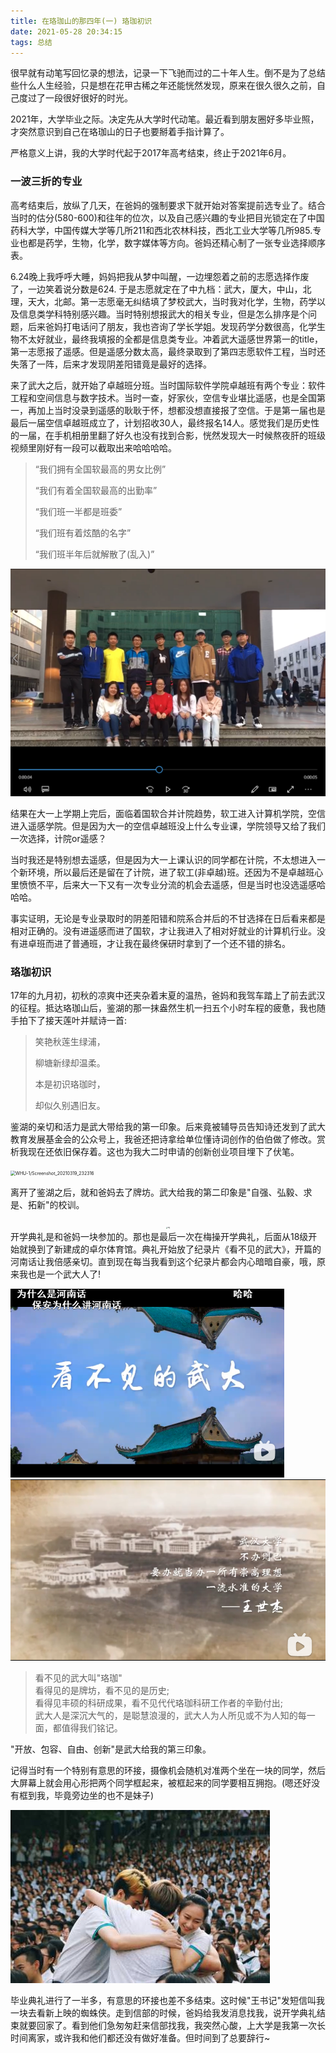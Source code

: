 ```yaml
---
title: 在珞珈山的那四年(一) 珞珈初识
date: 2021-05-28 20:34:15
tags: 总结
---
```

很早就有动笔写回忆录的想法，记录一下飞驰而过的二十年人生。倒不是为了总结些什么人生经验，只是想在花甲古稀之年还能恍然发现，原来在很久很久之前，自己度过了一段很好很好的时光。

2021年，大学毕业之际。决定先从大学时代动笔。最近看到朋友圈好多毕业照，才突然意识到自己在珞珈山的日子也要掰着手指计算了。

严格意义上讲，我的大学时代起于2017年高考结束，终止于2021年6月。
<!--more-->

### 一波三折的专业

高考结束后，放纵了几天，在爸妈的强制要求下就开始对答案提前选专业了。结合当时的估分(580-600)和往年的位次，以及自己感兴趣的专业把目光锁定在了中国药科大学，中国传媒大学等几所211和西北农林科技，西北工业大学等几所985.专业也都是药学，生物，化学，数字媒体等方向。爸妈还精心制了一张专业选择顺序表。

6.24晚上我呼呼大睡，妈妈把我从梦中叫醒，一边埋怨着之前的志愿选择作废了，一边笑着说分数是624. 于是志愿就定在了中九档：武大，厦大，中山，北理，天大，北邮。第一志愿毫无纠结填了梦校武大，当时我对化学，生物，药学以及信息类学科特别感兴趣。当时特别想报武大的相关专业，但是怎么排序是个问题，后来爸妈打电话问了朋友，我也咨询了学长学姐。发现药学分数很高，化学生物不太好就业，最终我填报的全都是信息类专业。冲着武大遥感世界第一的title，第一志愿报了遥感。但是遥感分数太高，最终录取到了第四志愿软件工程，当时还失落了一阵，后来才发现阴差阳错竟是最好的选择。

来了武大之后，就开始了卓越班分班。当时国际软件学院卓越班有两个专业：软件工程和空间信息与数字技术。当时一查，好家伙，空信专业堪比遥感，也是全国第一，再加上当时没录到遥感的耿耿于怀，想都没想直接报了空信。于是第一届也是最后一届空信卓越班成立了，计划招收30人，最终报名14人。感觉我们是历史性的一届，在手机相册里翻了好久也没有找到合影，恍然发现大一时候熬夜肝的班级视频里刚好有一段可以截取出来哈哈哈哈。

> “我们拥有全国软最高的男女比例”
>
> “我们有着全国软最高的出勤率”
>
> “我们班一半都是班委”
>
> “我们班有着炫酷的名字”
>
> “我们班半年后就解散了(乱入)”

![image-20210319225626747](WHU-1/image-20210319225626747.png)

结果在大一上学期上完后，面临着国软合并计院趋势，软工进入计算机学院，空信进入遥感学院。但是因为大一的空信卓越班没上什么专业课，学院领导又给了我们一次选择，计院or遥感？

当时我还是特别想去遥感，但是因为大一上课认识的同学都在计院，不太想进入一个新环境，所以最后还是留在了计院，进了软工(非卓越)班。还因为不是卓越班心里愤愤不平，后来大一下又有一次专业分流的机会去遥感，但是当时也没选遥感哈哈哈。

事实证明，无论是专业录取时的阴差阳错和院系合并后的不甘选择在日后看来都是相对正确的。没有进遥感而进了国软，才让我进入了相对好就业的计算机行业。没有进卓班而进了普通班，才让我在最终保研时拿到了一个还不错的排名。


### 珞珈初识
17年的九月初，初秋的凉爽中还夹杂着末夏的温热，爸妈和我驾车踏上了前去武汉的征程。抵达珞珈山后，鉴湖的那一抹盎然生机一扫五个小时车程的疲惫，我也随手拍下了接天莲叶并赋诗一首:

> 笑艳秋莲生绿浦，
>
> 柳塘新绿却温柔。
>
> 本是初识珞珈时，
>
> 却似久别遇旧友。

鉴湖的亲切和活力是武大带给我的第一印象。后来竟被辅导员告知诗还发到了武大教育发展基金会的公众号上，我爸还把诗拿给单位懂诗词创作的伯伯做了修改。赏析我现在还依旧保存着。这也为我大二时申请的创新创业项目埋下了伏笔。

<img src="Screenshot_20210319_232316.jpg" alt="WHU-1/Screenshot_20210319_232316" style="zoom:50%;" />

离开了鉴湖之后，就和爸妈去了牌坊。武大给我的第二印象是"自强、弘毅、求是、拓新"的校训。
<center>
<img src="hezhao1.jpg" alt="img" style="zoom: 15%;" />
</center>
开学典礼是和爸妈一块参加的。那也是最后一次在梅操开学典礼，后面从18级开始就换到了新建成的卓尔体育馆。典礼开始放了纪录片《看不见的武大》，开篇的河南话让我倍感亲切。直到现在每当我看到这个纪录片都会内心暗暗自豪，哦，原来我也是一个武大人了!

<img src="WHU-1/seewhu1.png" alt="img" style="zoom: 50%;" /><img src="WHU-1/seewhu2.png" alt="img" style="zoom: 60%;" />

> 看不见的武大叫"珞珈"  
> 看得见的是牌坊，看不见的是历史;  
> 看得见丰硕的科研成果，看不见代代珞珈科研工作者的辛勤付出;  
> 武大人是深沉大气的，是聪慧浪漫的，武大人为人所见或不为人知的每一面，都值得我们铭记。  

"开放、包容、自由、创新"是武大给我的第三印象。

记得当时有一个特别有意思的环接，摄像机会随机对准两个坐在一块的同学，然后大屏幕上就会用心形把两个同学框起来，被框起来的同学要相互拥抱。(嗯还好没有框到我，毕竟旁边坐的也不是妹子)

<img src="WHU-1/hug.jpeg" alt="img" style="zoom: 100%;" />

毕业典礼进行了一半多，有意思的环接也差不多结束。这时候"王书记"发短信叫我一块去看新上映的蜘蛛侠。走到信部的时候，爸妈给我发消息找我，说开学典礼结束就要回家了。看到他们急匆匆赶来信部找我，我突然心酸，上大学是我第一次长时间离家，或许我和他们都还没有做好准备。但时间到了总要辞行~